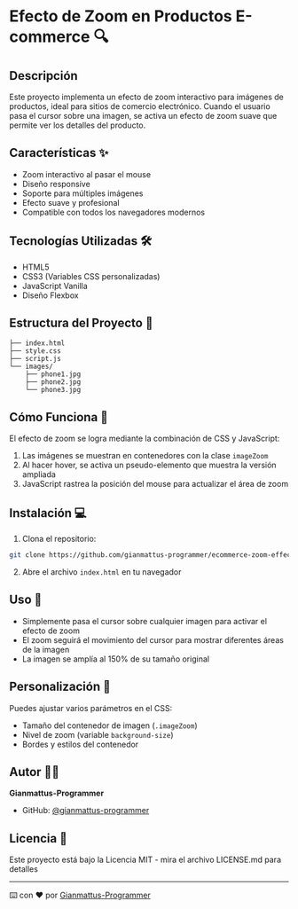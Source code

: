 # Efecto de Zoom en Productos E-commerce 🔍

## Descripción
Este proyecto implementa un efecto de zoom interactivo para imágenes de productos, ideal para sitios de comercio electrónico. Cuando el usuario pasa el cursor sobre una imagen, se activa un efecto de zoom suave que permite ver los detalles del producto.

## Características ✨
- Zoom interactivo al pasar el mouse
- Diseño responsive
- Soporte para múltiples imágenes
- Efecto suave y profesional
- Compatible con todos los navegadores modernos

## Tecnologías Utilizadas 🛠️
- HTML5
- CSS3 (Variables CSS personalizadas)
- JavaScript Vanilla
- Diseño Flexbox

## Estructura del Proyecto 📁
```
├── index.html
├── style.css
├── script.js
└── images/
    ├── phone1.jpg
    ├── phone2.jpg
    └── phone3.jpg
```

## Cómo Funciona 🔧
El efecto de zoom se logra mediante la combinación de CSS y JavaScript:
1. Las imágenes se muestran en contenedores con la clase `imageZoom`
2. Al hacer hover, se activa un pseudo-elemento que muestra la versión ampliada
3. JavaScript rastrea la posición del mouse para actualizar el área de zoom

## Instalación 💻
1. Clona el repositorio:
```bash
git clone https://github.com/gianmattus-programmer/ecommerce-zoom-effect.git
```
2. Abre el archivo `index.html` en tu navegador

## Uso 🚀
- Simplemente pasa el cursor sobre cualquier imagen para activar el efecto de zoom
- El zoom seguirá el movimiento del cursor para mostrar diferentes áreas de la imagen
- La imagen se amplía al 150% de su tamaño original

## Personalización 🎨
Puedes ajustar varios parámetros en el CSS:
- Tamaño del contenedor de imagen (`.imageZoom`)
- Nivel de zoom (variable `background-size`)
- Bordes y estilos del contenedor

## Autor 👨‍💻
**Gianmattus-Programmer**
- GitHub: [@gianmattus-programmer](https://github.com/gianmattus-programmer)

## Licencia 📄
Este proyecto está bajo la Licencia MIT - mira el archivo LICENSE.md para detalles

---
⌨️ con ❤️ por [Gianmattus-Programmer](https://github.com/gianmattus-programmer)